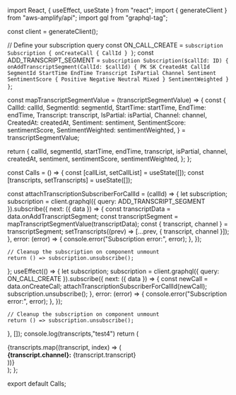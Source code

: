 import React, { useEffect, useState } from "react";
import { generateClient } from "aws-amplify/api";
import gql from "graphql-tag";

const client = generateClient();

// Define your subscription query
const ON_CALL_CREATE = `
  subscription Subscription {
        onCreateCall {
            CallId
        }
    }
`;
const ADD_TRANSCRIPT_SEGMENT = `
  subscription Subscription($callId: ID) {
    onAddTranscriptSegment(CallId: $callId) {
      PK
      SK
      CreatedAt
      CallId
      SegmentId
      StartTime
      EndTime
      Transcript
      IsPartial
      Channel
      Sentiment
      SentimentScore {
        Positive
        Negative
        Neutral
        Mixed
      }
      SentimentWeighted
    }
  }
`;

const mapTranscriptSegmentValue = (transcriptSegmentValue) => {
  const {
    CallId: callId,
    SegmentId: segmentId,
    StartTime: startTime,
    EndTime: endTime,
    Transcript: transcript,
    IsPartial: isPartial,
    Channel: channel,
    CreatedAt: createdAt,
    Sentiment: sentiment,
    SentimentScore: sentimentScore,
    SentimentWeighted: sentimentWeighted,
  } = transcriptSegmentValue;

  return {
    callId,
    segmentId,
    startTime,
    endTime,
    transcript,
    isPartial,
    channel,
    createdAt,
    sentiment,
    sentimentScore,
    sentimentWeighted,
  };
};

const Calls = () => {
  const [callList, setCallList] = useState([]);
  const [transcripts, setTranscripts] = useState([]);

  const attachTranscriptionSubscriberForCallId = (callId) => {
    let subscription;
    subscription = client.graphql({ query: ADD_TRANSCRIPT_SEGMENT }).subscribe({
      next: ({ data }) => {
        const transcriptData = data.onAddTranscriptSegment;
        const transcriptSegment = mapTranscriptSegmentValue(transcriptData);
        const { transcript, channel } = transcriptSegment;
        setTranscripts((prev) => [...prev, { transcript, channel }]);
      },
      error: (error) => {
        console.error("Subscription error:", error);
      },
    });

    // Cleanup the subscription on component unmount
    return () => subscription.unsubscribe();
  };
  useEffect(() => {
    let subscription;
    subscription = client.graphql({ query: ON_CALL_CREATE }).subscribe({
      next: ({ data }) => {
        const newCall = data.onCreateCall;
        attachTranscriptionSubscriberForCallId(newCall);
        subscription.unsubscribe();
      },
      error: (error) => {
        console.error("Subscription error:", error);
      },
    });

    // Cleanup the subscription on component unmount
    return () => subscription.unsubscribe();
  }, []);
console.log(transcripts,"test4")
  return (
    <div>
      {transcripts.map((transcript, index) => (
        <div key={transcript}>
          <strong>{transcript.channel}:</strong> {transcript.transcript}
        </div>
      ))}
    </div>
  );
};

export default Calls;
